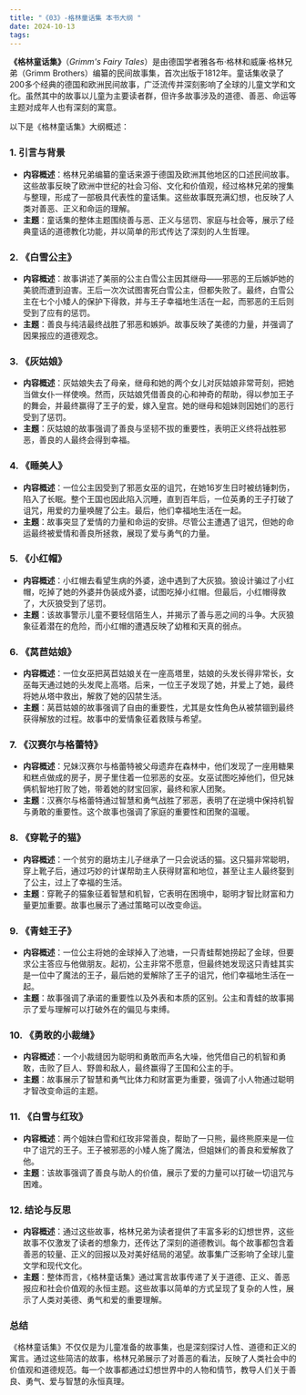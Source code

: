 ```yaml
---
title: "《03》-格林童话集 本书大纲 "
date: 2024-10-13
tags: 
---
```

**《格林童话集》**（*Grimm's Fairy Tales*）是由德国学者雅各布·格林和威廉·格林兄弟（Grimm Brothers）编纂的民间故事集，首次出版于1812年。童话集收录了200多个经典的德国和欧洲民间故事，广泛流传并深刻影响了全球的儿童文学和文化。虽然其中的故事以儿童为主要读者群，但许多故事涉及的道德、善恶、命运等主题对成年人也有深刻的寓意。

以下是《格林童话集》大纲概述：

### 1. **引言与背景**
- **内容概述**：格林兄弟编纂的童话来源于德国及欧洲其他地区的口述民间故事。这些故事反映了欧洲中世纪的社会习俗、文化和价值观，经过格林兄弟的搜集与整理，形成了一部极具代表性的童话集。这些故事既充满幻想，也反映了人类对善恶、正义和命运的理解。
- **主题**：童话集的整体主题围绕善与恶、正义与惩罚、家庭与社会等，展示了经典童话的道德教化功能，并以简单的形式传达了深刻的人生哲理。

### 2. **《白雪公主》**
- **内容概述**：故事讲述了美丽的公主白雪公主因其继母——邪恶的王后嫉妒她的美貌而遭到迫害。王后一次次试图害死白雪公主，但都失败了。最终，白雪公主在七个小矮人的保护下得救，并与王子幸福地生活在一起，而邪恶的王后则受到了应有的惩罚。
- **主题**：善良与纯洁最终战胜了邪恶和嫉妒。故事反映了美德的力量，并强调了因果报应的道德观念。

### 3. **《灰姑娘》**
- **内容概述**：灰姑娘失去了母亲，继母和她的两个女儿对灰姑娘非常苛刻，把她当做女仆一样使唤。然而，灰姑娘凭借善良的心和神奇的帮助，得以参加王子的舞会，并最终赢得了王子的爱，嫁入皇宫。她的继母和姐妹则因她们的恶行受到了惩罚。
- **主题**：灰姑娘的故事强调了善良与坚韧不拔的重要性，表明正义终将战胜邪恶，善良的人最终会得到幸福。

### 4. **《睡美人》**
- **内容概述**：一位公主因受到了邪恶女巫的诅咒，在她16岁生日时被纺锤刺伤，陷入了长眠。整个王国也因此陷入沉睡，直到百年后，一位英勇的王子打破了诅咒，用爱的力量唤醒了公主。最后，他们幸福地生活在一起。
- **主题**：故事突显了爱情的力量和命运的安排。尽管公主遭遇了诅咒，但她的命运最终被爱情和善良所拯救，展现了爱与勇气的力量。

### 5. **《小红帽》**
- **内容概述**：小红帽去看望生病的外婆，途中遇到了大灰狼。狼设计骗过了小红帽，吃掉了她的外婆并伪装成外婆，试图吃掉小红帽。但最后，小红帽得救了，大灰狼受到了惩罚。
- **主题**：该故事警示儿童不要轻信陌生人，并揭示了善与恶之间的斗争。大灰狼象征着潜在的危险，而小红帽的遭遇反映了幼稚和天真的弱点。

### 6. **《莴苣姑娘》**
- **内容概述**：一位女巫把莴苣姑娘关在一座高塔里，姑娘的头发长得非常长，女巫每天通过她的头发爬上高塔。后来，一位王子发现了她，并爱上了她，最终将她从塔中救出，解救了她的囚禁生活。
- **主题**：莴苣姑娘的故事强调了自由的重要性，尤其是女性角色从被禁锢到最终获得解放的过程。故事中的爱情象征着救赎与希望。

### 7. **《汉赛尔与格蕾特》**
- **内容概述**：兄妹汉赛尔与格蕾特被父母遗弃在森林中，他们发现了一座用糖果和糕点做成的房子，房子里住着一位邪恶的女巫。女巫试图吃掉他们，但兄妹俩机智地打败了她，带着她的财宝回家，最终和家人团聚。
- **主题**：汉赛尔与格蕾特通过智慧和勇气战胜了邪恶，表明了在逆境中保持机智与勇敢的重要性。这个故事也强调了家庭的重要性和团聚的温暖。

### 8. **《穿靴子的猫》**
- **内容概述**：一个贫穷的磨坊主儿子继承了一只会说话的猫。这只猫非常聪明，穿上靴子后，通过巧妙的计谋帮助主人获得财富和地位，甚至让主人最终娶到了公主，过上了幸福的生活。
- **主题**：穿靴子的猫象征着智慧和机智，它表明在困境中，聪明才智比财富和力量更加重要。故事也展示了通过策略可以改变命运。

### 9. **《青蛙王子》**
- **内容概述**：一位公主将她的金球掉入了池塘，一只青蛙帮她捞起了金球，但要求公主答应与他做朋友。起初，公主非常不愿意，但最终她发现这只青蛙其实是一位中了魔法的王子，最后她的爱解除了王子的诅咒，他们幸福地生活在一起。
- **主题**：故事强调了承诺的重要性以及外表和本质的区别。公主和青蛙的故事揭示了爱与理解可以打破外在的偏见与束缚。

### 10. **《勇敢的小裁缝》**
- **内容概述**：一个小裁缝因为聪明和勇敢而声名大噪，他凭借自己的机智和勇敢，击败了巨人、野兽和敌人，最终赢得了王国和公主的手。
- **主题**：故事展示了智慧和勇气比体力和财富更为重要，强调了小人物通过聪明才智改变命运的主题。

### 11. **《白雪与红玫》**
- **内容概述**：两个姐妹白雪和红玫非常善良，帮助了一只熊，最终熊原来是一位中了诅咒的王子。王子被邪恶的小矮人施了魔法，但姐妹们的善良和爱解救了他。
- **主题**：该故事强调了善良与助人的价值，展示了爱的力量可以打破一切诅咒与困难。

### 12. **结论与反思**
- **内容概述**：通过这些故事，格林兄弟为读者提供了丰富多彩的幻想世界，这些故事不仅激发了读者的想象力，还传达了深刻的道德教训。每个故事都包含着善恶的较量、正义的回报以及对美好结局的渴望。故事集广泛影响了全球儿童文学和现代文化。
- **主题**：整体而言，《格林童话集》通过寓言故事传递了关于道德、正义、善恶报应和社会价值观的永恒主题。这些故事以简单的方式呈现了复杂的人性，展示了人类对美德、勇气和爱的重要理解。

### **总结**
《格林童话集》不仅仅是为儿童准备的故事集，也是深刻探讨人性、道德和正义的寓言。通过这些简洁的故事，格林兄弟展示了对善恶的看法，反映了人类社会中的价值观和道德规范。每一个故事都通过幻想世界中的人物和情节，教导人们关于善良、勇气、爱与智慧的永恒真理。

